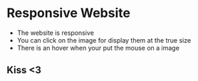 # Responsive Website
- The website is responsive
- You can click on the image for display them at the true size
- There is an hover when your put the mouse on a image

## Kiss <3

